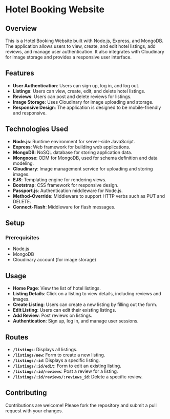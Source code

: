 # Hotel Booking Website

## Overview

This is a Hotel Booking Website built with Node.js, Express, and MongoDB. The application allows users to view, create, and edit hotel listings, add reviews, and manage user authentication. It also integrates with Cloudinary for image storage and provides a responsive user interface.

## Features

- **User Authentication**: Users can sign up, log in, and log out.
- **Listings**: Users can view, create, edit, and delete hotel listings.
- **Reviews**: Users can post and delete reviews for listings.
- **Image Storage**: Uses Cloudinary for image uploading and storage.
- **Responsive Design**: The application is designed to be mobile-friendly and responsive.

## Technologies Used

- **Node.js**: Runtime environment for server-side JavaScript.
- **Express**: Web framework for building web applications.
- **MongoDB**: NoSQL database for storing application data.
- **Mongoose**: ODM for MongoDB, used for schema definition and data modeling.
- **Cloudinary**: Image management service for uploading and storing images.
- **EJS**: Templating engine for rendering views.
- **Bootstrap**: CSS framework for responsive design.
- **Passport.js**: Authentication middleware for Node.js.
- **Method-Override**: Middleware to support HTTP verbs such as PUT and DELETE.
- **Connect-Flash**: Middleware for flash messages.

## Setup

### Prerequisites

- Node.js
- MongoDB
- Cloudinary account (for image storage)


## Usage

- **Home Page**: View the list of hotel listings.
- **Listing Details**: Click on a listing to view details, including reviews and images.
- **Create Listing**: Users can create a new listing by filling out the form.
- **Edit Listing**: Users can edit their existing listings.
- **Add Review**: Post reviews on listings.
- **Authentication**: Sign up, log in, and manage user sessions.

## Routes

- **`/listings`**: Displays all listings.
- **`/listings/new`**: Form to create a new listing.
- **`/listings/:id`**: Displays a specific listing.
- **`/listings/:id/edit`**: Form to edit an existing listing.
- **`/listings/:id/reviews`**: Post a review for a listing.
- **`/listings/:id/reviews/:reviews_id`**: Delete a specific review.

## Contributing

Contributions are welcome! Please fork the repository and submit a pull request with your changes.

